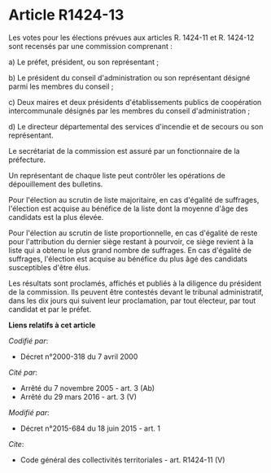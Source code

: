 # Article R1424-13

Les votes pour les élections prévues aux articles R. 1424-11 et R. 1424-12 sont recensés par une commission comprenant : 

a) Le préfet, président, ou son représentant ; 

b) Le président du conseil d'administration ou son représentant désigné parmi les membres du conseil ; 

c) Deux maires et deux présidents d'établissements publics de coopération intercommunale désignés par les membres du conseil
d'administration ; 

d) Le directeur départemental des services d'incendie et de secours ou son représentant. 

Le secrétariat de la commission est assuré par un fonctionnaire de la préfecture. 

Un représentant de chaque liste peut contrôler les opérations de dépouillement des bulletins. 

Pour l'élection au scrutin de liste majoritaire, en cas d'égalité de suffrages, l'élection est acquise au bénéfice de la
liste dont la moyenne d'âge des candidats est la plus élevée. 

Pour l'élection au scrutin de liste proportionnelle, en cas d'égalité de reste pour l'attribution du dernier siège restant à
pourvoir, ce siège revient à la liste qui a obtenu le plus grand nombre de suffrages. En cas d'égalité de suffrages,
l'élection est acquise au bénéfice du plus âgé des candidats susceptibles d'être élus. 

Les résultats sont proclamés, affichés et publiés à la diligence du président de la commission. Ils peuvent être contestés
devant le tribunal administratif, dans les dix jours qui suivent leur proclamation, par tout électeur, par tout candidat et
par le préfet.

**Liens relatifs à cet article**

_Codifié par_:

  - Décret n°2000-318 du 7 avril 2000

_Cité par_:

  - Arrêté du 7 novembre 2005 - art. 3 (Ab)
  - Arrêté du 29 mars 2016 - art. 3 (V)

_Modifié par_:

  - Décret n°2015-684 du 18 juin 2015 - art. 1

_Cite_:

  - Code général des collectivités territoriales - art. R1424-11 (V)
